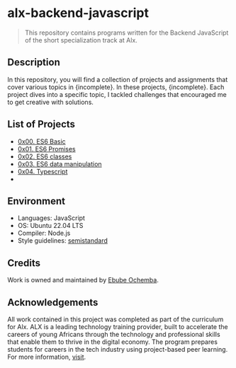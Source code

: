 # alx-backend-javascript

> This repository contains programs written for the Backend JavaScript of the short specialization track at Alx.

## Description

In this repository, you will find a collection of projects and assignments that cover various topics in {incomplete}. In these projects, {incomplete}. Each project dives into a specific topic, I tackled challenges that encouraged me to get creative with solutions.

## List of Projects

- [0x00. ES6 Basic](https://github.com/Ebube-Ochemba/alx-backend-javascript/tree/main/0x00-ES6_basic)
- [0x01. ES6 Promises](https://github.com/Ebube-Ochemba/alx-backend-javascript/tree/main/0x01-ES6_promise)
- [0x02. ES6 classes](https://github.com/Ebube-Ochemba/alx-backend-javascript/tree/main/0x02-ES6_classes)
- [0x03. ES6 data manipulation](https://github.com/Ebube-Ochemba/alx-backend-javascript/tree/main/0x03-ES6_data_manipulation)
- [0x04. Typescript](https://github.com/Ebube-Ochemba/alx-backend-javascript/tree/main/0x04-TypeScript)
- [](https://github.com/Ebube-Ochemba/alx-backend-javascript/tree/main/)


## Environment
- Languages: JavaScript
- OS: Ubuntu 22.04 LTS
- Compiler: Node.js
- Style guidelines: [semistandard](https://github.com/standard/semistandard)

## Credits

Work is owned and maintained by [Ebube Ochemba](https://twitter.com/ebube116).

## Acknowledgements

All work contained in this project was completed as part of the curriculum for Alx. ALX is a leading technology training provider, built to accelerate the careers of young Africans through the technology and professional skills that enable them to thrive in the digital economy. The program prepares students for careers in the tech industry using project-based peer learning.
For more information, [visit](https://www.alxafrica.com/).
